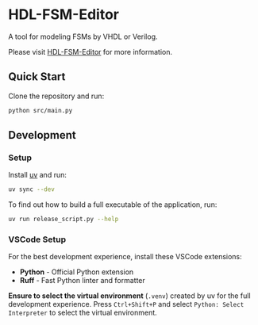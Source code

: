 # HDL-FSM-Editor
A tool for modeling FSMs by VHDL or Verilog.

Please visit [HDL-FSM-Editor](http://www.hdl-fsm-editor.de) for more information.

## Quick Start

Clone the repository and run:
```bash
python src/main.py
```

## Development

### Setup
Install [uv](https://docs.astral.sh/uv/getting-started/installation/) and run:
```bash
uv sync --dev
```

To find out how to build a full executable of the application, run:
```bash
uv run release_script.py --help
```

### VSCode Setup
For the best development experience, install these VSCode extensions:
- **Python** - Official Python extension
- **Ruff** - Fast Python linter and formatter

**Ensure to select the virtual environment** (`.venv`) created by uv for the full development experience.
Press `Ctrl+Shift+P` and select `Python: Select Interpreter` to select the virtual environment.

